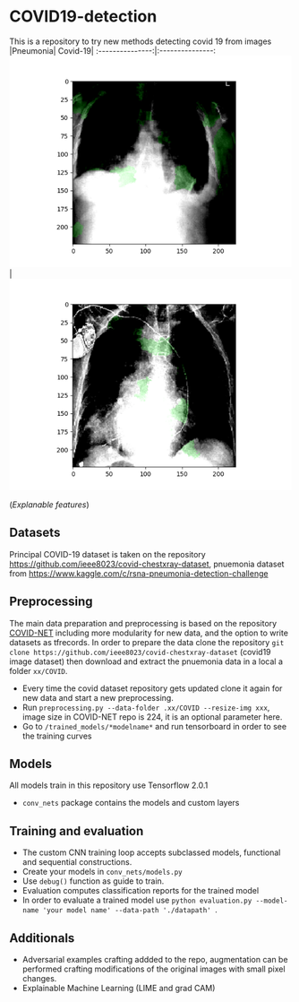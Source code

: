# COVID19-detection
This is a repository to try new methods
detecting covid 19 from images
|Pneumonia| Covid-19|
:---------------:|:---------------:
![lime_pneumonia](https://github.com/miguelalba96/COVID19-detection/blob/master/images/pneumonia_lime.png) | ![lime_covid](https://github.com/miguelalba96/COVID19-detection/blob/master/images/covid_lime.png)

(*Explanable features*)

## Datasets
Principal COVID-19 dataset is taken on the repository https://github.com/ieee8023/covid-chestxray-dataset, pnuemonia dataset from https://www.kaggle.com/c/rsna-pneumonia-detection-challenge

## Preprocessing
The main data preparation and preprocessing is based on the repository [COVID-NET](https://github.com/lindawangg/COVID-Net) including more modularity for new data, and the option to write datasets as tfrecords.
In order to prepare the data clone the repository `git clone https://github.com/ieee8023/covid-chestxray-dataset` (covid19 image dataset) then download and extract the pnuemonia data in a local a folder `xx/COVID`.
* Every time the covid dataset repository gets updated clone it again for new data and start a new preprocessing.
* Run `preprocessing.py --data-folder .xx/COVID --resize-img xxx`, image size in COVID-NET repo is 224, it is an optional parameter here.
* Go to `/trained_models/*modelname*` and run tensorboard in order to see the training curves

## Models 
All models train in this repository use Tensorflow 2.0.1
* `conv_nets` package contains the models and custom layers

## Training and evaluation
* The custom CNN training loop accepts subclassed models, functional and sequential constructions.
* Create your models in `conv_nets/models.py`
* Use `debug()` function as guide to train.
* Evaluation computes classification reports for the trained model
* In order to evaluate a trained model use `python evaluation.py --model-name 'your model name' --data-path './datapath'
`.

## Additionals
* Adversarial examples crafting addded to the repo, augmentation can be performed crafting modifications of the original images with small pixel changes.
* Explainable Machine Learning (LIME and grad CAM)
